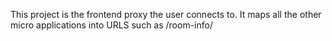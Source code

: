 This project is the frontend proxy the user connects to.
It maps all the other micro applications into URLS such as /room-info/